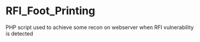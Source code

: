 # RFI_Foot_Printing
PHP script used to achieve some recon on webserver when RFI vulnerability is detected
